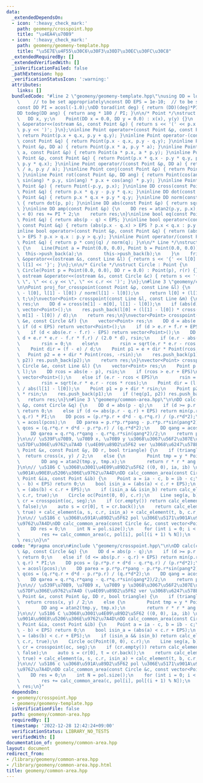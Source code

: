 ```yaml
---
data:
  _extendedDependsOn:
  - icon: ':heavy_check_mark:'
    path: geomeny/crosspoint.hpp
    title: "\u4EA4\u70B9"
  - icon: ':heavy_check_mark:'
    path: geomeny/geomeny-template.hpp
    title: "\u5E7E\u4F55\u30C6\u30F3\u30D7\u30EC\u30FC\u30C8"
  _extendedRequiredBy: []
  _extendedVerifiedWith: []
  _isVerificationFailed: false
  _pathExtension: hpp
  _verificationStatusIcon: ':warning:'
  attributes:
    links: []
  bundledCode: "#line 2 \"geomeny/geomeny-template.hpp\"\nusing DD = long double;\
    \     // to be set appropriately\nconst DD EPS = 1e-10;  // to be set appropriately\n\
    const DD PI = acosl(-1.0);\nDD torad(int deg) { return (DD)(deg)*PI / 180; }\n\
    DD todeg(DD ang) { return ang * 180 / PI; }\n\n/* Point */\nstruct Point {\n \
    \   DD x, y;\n    Point(DD x = 0.0, DD y = 0.0) : x(x), y(y) {}\n    friend ostream\
    \ &operator<<(ostream &s, const Point &p) { return s << '(' << p.x << \", \" <<\
    \ p.y << ')'; }\n};\ninline Point operator+(const Point &p, const Point &q) {\
    \ return Point(p.x + q.x, p.y + q.y); }\ninline Point operator-(const Point &p,\
    \ const Point &q) { return Point(p.x - q.x, p.y - q.y); }\ninline Point operator*(const\
    \ Point &p, DD a) { return Point(p.x * a, p.y * a); }\ninline Point operator*(DD\
    \ a, const Point &p) { return Point(a * p.x, a * p.y); }\ninline Point operator*(const\
    \ Point &p, const Point &q) { return Point(p.x * q.x - p.y * q.y, p.x * q.y +\
    \ p.y * q.x); }\ninline Point operator/(const Point &p, DD a) { return Point(p.x\
    \ / a, p.y / a); }\ninline Point conj(const Point &p) { return Point(p.x, -p.y);\
    \ }\ninline Point rot(const Point &p, DD ang) { return Point(cos(ang) * p.x -\
    \ sin(ang) * p.y, sin(ang) * p.x + cos(ang) * p.y); }\ninline Point rot90(const\
    \ Point &p) { return Point(-p.y, p.x); }\ninline DD cross(const Point &p, const\
    \ Point &q) { return p.x * q.y - p.y * q.x; }\ninline DD dot(const Point &p, const\
    \ Point &q) { return p.x * q.x + p.y * q.y; }\ninline DD norm(const Point &p)\
    \ { return dot(p, p); }\ninline DD abs(const Point &p) { return sqrt(dot(p, p));\
    \ }\ninline DD amp(const Point &p) {\n    DD res = atan2(p.y, p.x);\n    if (res\
    \ < 0) res += PI * 2;\n    return res;\n}\ninline bool eq(const Point &p, const\
    \ Point &q) { return abs(p - q) < EPS; }\ninline bool operator<(const Point &p,\
    \ const Point &q) { return (abs(p.x - q.x) > EPS ? p.x < q.x : p.y < q.y); }\n\
    inline bool operator>(const Point &p, const Point &q) { return (abs(p.x - q.x)\
    \ > EPS ? p.x > q.x : p.y > q.y); }\ninline Point operator/(const Point &p, const\
    \ Point &q) { return p * conj(q) / norm(q); }\n\n/* Line */\nstruct Line : vector<Point>\
    \ {\n    Line(Point a = Point(0.0, 0.0), Point b = Point(0.0, 0.0)) {\n      \
    \  this->push_back(a);\n        this->push_back(b);\n    }\n    friend ostream\
    \ &operator<<(ostream &s, const Line &l) { return s << '{' << l[0] << \", \" <<\
    \ l[1] << '}'; }\n};\n\n/* Circle */\nstruct Circle : Point {\n    DD r;\n   \
    \ Circle(Point p = Point(0.0, 0.0), DD r = 0.0) : Point(p), r(r) {}\n    friend\
    \ ostream &operator<<(ostream &s, const Circle &c) { return s << '(' << c.x <<\
    \ \", \" << c.y << \", \" << c.r << ')'; }\n};\n#line 3 \"geomeny/crosspoint.hpp\"\
    \n\nPoint proj_for_crosspoint(const Point &p, const Line &l) {\n    DD t = dot(p\
    \ - l[0], l[1] - l[0]) / norm(l[1] - l[0]);\n    return l[0] + (l[1] - l[0]) *\
    \ t;\n}\nvector<Point> crosspoint(const Line &l, const Line &m) {\n    vector<Point>\
    \ res;\n    DD d = cross(m[1] - m[0], l[1] - l[0]);\n    if (abs(d) < EPS) return\
    \ vector<Point>();\n    res.push_back(l[0] + (l[1] - l[0]) * cross(m[1] - m[0],\
    \ m[1] - l[0]) / d);\n    return res;\n}\nvector<Point> crosspoint(const Circle\
    \ &e, const Circle &f) {\n    vector<Point> res;\n    DD d = abs(e - f);\n   \
    \ if (d < EPS) return vector<Point>();\n    if (d > e.r + f.r + EPS) return vector<Point>();\n\
    \    if (d < abs(e.r - f.r) - EPS) return vector<Point>();\n    DD rcos = (d *\
    \ d + e.r * e.r - f.r * f.r) / (2.0 * d), rsin;\n    if (e.r - abs(rcos) < EPS)\n\
    \        rsin = 0;\n    else\n        rsin = sqrt(e.r * e.r - rcos * rcos);\n\
    \    Point dir = (f - e) / d;\n    Point p1 = e + dir * Point(rcos, rsin);\n \
    \   Point p2 = e + dir * Point(rcos, -rsin);\n    res.push_back(p1);\n    if (!eq(p1,\
    \ p2)) res.push_back(p2);\n    return res;\n}\nvector<Point> crosspoint(const\
    \ Circle &e, const Line &l) {\n    vector<Point> res;\n    Point p = proj_for_crosspoint(e,\
    \ l);\n    DD rcos = abs(e - p), rsin;\n    if (rcos > e.r + EPS)\n        return\
    \ vector<Point>();\n    else if (e.r - rcos < EPS)\n        rsin = 0;\n    else\n\
    \        rsin = sqrt(e.r * e.r - rcos * rcos);\n    Point dir = (l[1] - l[0])\
    \ / abs(l[1] - l[0]);\n    Point p1 = p + dir * rsin;\n    Point p2 = p - dir\
    \ * rsin;\n    res.push_back(p1);\n    if (!eq(p1, p2)) res.push_back(p2);\n \
    \   return res;\n}\n#line 3 \"geomeny/common-area.hpp\"\n\nDD calc(const Circle\
    \ &p, const Circle &q) {\n    DD d = abs(p - q);\n    if (d >= p.r + q.r - EPS)\
    \ return 0;\n    else if (d <= abs(p.r - q.r) + EPS) return min(p.r, q.r) * min(p.r,\
    \ q.r) * PI;\n    DD pcos = (p.r*p.r + d*d - q.r*q.r) / (p.r*d*2);\n    DD pang\
    \ = acosl(pcos);\n    DD parea = p.r*p.r*pang - p.r*p.r*sin(pang*2)/2;\n    DD\
    \ qcos = (q.r*q.r + d*d - p.r*p.r) / (q.r*d*2);\n    DD qang = acosl(qcos);\n\
    \    DD qarea = q.r*q.r*qang - q.r*q.r*sin(qang*2)/2;\n    return parea + qarea;\n\
    }\n\n// \u539F\u70B9, \u70B9 x, \u70B9 y \u3068\u3067\u56F2\u307E\u308C\u308B\u9818\
    \u57DF\u306E\u9762\u7A4D (\u4E09\u89D2\u5F62 ver \u3068\u6247\u578B ver)\nDD calc_element(const\
    \ Point &x, const Point &y, DD r, bool triangle) {\n    if (triangle)\n      \
    \  return cross(x, y) / 2;\n    else {\n        Point tmp = y * Point(x.x, -x.y);\n\
    \        DD ang = atan2(tmp.y, tmp.x);\n        return r * r * ang / 2;\n    }\n\
    }\n\n// \u5186 C \u3068\u3001\u4E09\u89D2\u5F62 ((0, 0), ia, ib) \u3068\u306E\u5171\
    \u901A\u90E8\u5206\u306E\u9762\u7A4D\nDD calc_common_area(const Circle &c, const\
    \ Point &ia, const Point &ib) {\n    Point a = ia - c, b = ib - c;\n    if (abs(a\
    \ - b) < EPS) return 0;\n    bool isin_a = (abs(a) < c.r + EPS);\n    bool isin_b\
    \ = (abs(b) < c.r + EPS);\n    if (isin_a && isin_b) return calc_element(a, b,\
    \ c.r, true);\n    Circle oc(Point(0, 0), c.r);\n    Line seg(a, b);\n    auto\
    \ cr = crosspoint(oc, seg);\n    if (cr.empty()) return calc_element(a, b, c.r,\
    \ false);\n    auto s = cr[0], t = cr.back();\n    return calc_element(s, t, c.r,\
    \ true) + calc_element(a, s, c.r, isin_a) + calc_element(t, b, c.r, isin_b);\n\
    }\n\n// \u5186 c \u3068\u591A\u89D2\u5F62 pol \u306E\u5171\u901A\u90E8\u5206\u306E\
    \u9762\u7A4D\nDD calc_common_area(const Circle &c, const vector<Point> &pol) {\n\
    \    DD res = 0;\n    int N = pol.size();\n    for (int i = 0; i < N; ++i) {\n\
    \        res += calc_common_area(c, pol[i], pol[(i + 1) % N]);\n    }\n    return\
    \ res;\n}\n"
  code: "#pragma once\n#include \"geomeny/crosspoint.hpp\"\n\nDD calc(const Circle\
    \ &p, const Circle &q) {\n    DD d = abs(p - q);\n    if (d >= p.r + q.r - EPS)\
    \ return 0;\n    else if (d <= abs(p.r - q.r) + EPS) return min(p.r, q.r) * min(p.r,\
    \ q.r) * PI;\n    DD pcos = (p.r*p.r + d*d - q.r*q.r) / (p.r*d*2);\n    DD pang\
    \ = acosl(pcos);\n    DD parea = p.r*p.r*pang - p.r*p.r*sin(pang*2)/2;\n    DD\
    \ qcos = (q.r*q.r + d*d - p.r*p.r) / (q.r*d*2);\n    DD qang = acosl(qcos);\n\
    \    DD qarea = q.r*q.r*qang - q.r*q.r*sin(qang*2)/2;\n    return parea + qarea;\n\
    }\n\n// \u539F\u70B9, \u70B9 x, \u70B9 y \u3068\u3067\u56F2\u307E\u308C\u308B\u9818\
    \u57DF\u306E\u9762\u7A4D (\u4E09\u89D2\u5F62 ver \u3068\u6247\u578B ver)\nDD calc_element(const\
    \ Point &x, const Point &y, DD r, bool triangle) {\n    if (triangle)\n      \
    \  return cross(x, y) / 2;\n    else {\n        Point tmp = y * Point(x.x, -x.y);\n\
    \        DD ang = atan2(tmp.y, tmp.x);\n        return r * r * ang / 2;\n    }\n\
    }\n\n// \u5186 C \u3068\u3001\u4E09\u89D2\u5F62 ((0, 0), ia, ib) \u3068\u306E\u5171\
    \u901A\u90E8\u5206\u306E\u9762\u7A4D\nDD calc_common_area(const Circle &c, const\
    \ Point &ia, const Point &ib) {\n    Point a = ia - c, b = ib - c;\n    if (abs(a\
    \ - b) < EPS) return 0;\n    bool isin_a = (abs(a) < c.r + EPS);\n    bool isin_b\
    \ = (abs(b) < c.r + EPS);\n    if (isin_a && isin_b) return calc_element(a, b,\
    \ c.r, true);\n    Circle oc(Point(0, 0), c.r);\n    Line seg(a, b);\n    auto\
    \ cr = crosspoint(oc, seg);\n    if (cr.empty()) return calc_element(a, b, c.r,\
    \ false);\n    auto s = cr[0], t = cr.back();\n    return calc_element(s, t, c.r,\
    \ true) + calc_element(a, s, c.r, isin_a) + calc_element(t, b, c.r, isin_b);\n\
    }\n\n// \u5186 c \u3068\u591A\u89D2\u5F62 pol \u306E\u5171\u901A\u90E8\u5206\u306E\
    \u9762\u7A4D\nDD calc_common_area(const Circle &c, const vector<Point> &pol) {\n\
    \    DD res = 0;\n    int N = pol.size();\n    for (int i = 0; i < N; ++i) {\n\
    \        res += calc_common_area(c, pol[i], pol[(i + 1) % N]);\n    }\n    return\
    \ res;\n}"
  dependsOn:
  - geomeny/crosspoint.hpp
  - geomeny/geomeny-template.hpp
  isVerificationFile: false
  path: geomeny/common-area.hpp
  requiredBy: []
  timestamp: '2022-12-28 12:42:24+09:00'
  verificationStatus: LIBRARY_NO_TESTS
  verifiedWith: []
documentation_of: geomeny/common-area.hpp
layout: document
redirect_from:
- /library/geomeny/common-area.hpp
- /library/geomeny/common-area.hpp.html
title: geomeny/common-area.hpp
---
```

